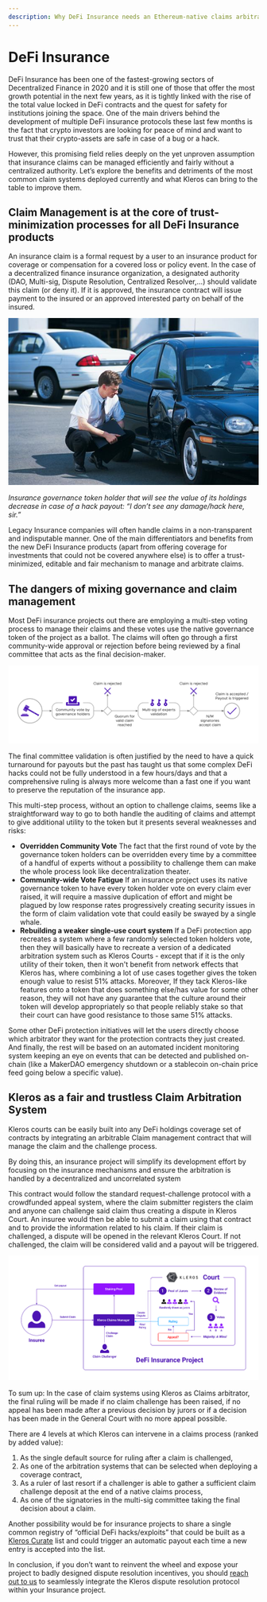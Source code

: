 ```yaml
---
description: Why DeFi Insurance needs an Ethereum-native claims arbitrator
---
```


# DeFi Insurance

DeFi Insurance has been one of the fastest-growing sectors of Decentralized Finance in 2020 and it is still one of those that offer the most growth potential in the next few years, as it is tightly linked with the rise of the total value locked in DeFi contracts and the quest for safety for institutions joining the space. One of the main drivers behind the development of multiple DeFi insurance protocols these last few months is the fact that crypto investors are looking for peace of mind and want to trust that their crypto-assets are safe in case of a bug or a hack.

However, this promising field relies deeply on the yet unproven assumption that insurance claims can be managed efficiently and fairly without a centralized authority. Let’s explore the benefits and detriments of the most common claim systems deployed currently and what Kleros can bring to the table to improve them.

## Claim Management is at the core of trust-minimization processes for all DeFi Insurance products

An insurance claim is a formal request by a user to an insurance product for coverage or compensation for a covered loss or policy event. In the case of a decentralized finance insurance organization, a designated authority \(DAO, Multi-sig, Dispute Resolution, Centralized Resolver,...\) should validate this claim \(or deny it\). If it is approved, the insurance contract will issue payment to the insured or an approved interested party on behalf of the insured.

![](../../.gitbook/assets/0.png)

_Insurance governance token holder that will see the value of its holdings decrease in case of a hack payout: “I don’t see any damage/hack here, sir.”_

Legacy Insurance companies will often handle claims in a non-transparent and indisputable manner. One of the main differentiators and benefits from the new DeFi Insurance products \(apart from offering coverage for investments that could not be covered anywhere else\) is to offer a trust-minimized, editable and fair mechanism to manage and arbitrate claims.

## The dangers of mixing governance and claim management

Most DeFi insurance projects out there are employing a multi-step voting process to manage their claims and these votes use the native governance token of the project as a ballot. The claims will often go through a first community-wide approval or rejection before being reviewed by a final committee that acts as the final decision-maker.

![Common Claim Process Template for DeFi Insurance projects](../../.gitbook/assets/1.png)

The final committee validation is often justified by the need to have a quick turnaround for payouts but the past has taught us that some complex DeFi hacks could not be fully understood in a few hours/days and that a comprehensive ruling is always more welcome than a fast one if you want to preserve the reputation of the insurance app.

This multi-step process, without an option to challenge claims, seems like a straightforward way to go to both handle the auditing of claims and attempt to give additional utility to the token but it presents several weaknesses and risks:

* **Overridden Community Vote** The fact that the first round of vote by the governance token holders can be overridden every time by a committee of a handful of experts without a possibility to challenge them can make the whole process look like decentralization theater.
* **Community-wide Vote Fatigue** If an insurance project uses its native governance token to have every token holder vote on every claim ever raised, it will require a massive duplication of effort and might be plagued by low response rates progressively creating security issues in the form of claim validation vote that could easily be swayed by a single whale.
* **Rebuilding a weaker single-use court system** If a DeFi protection app recreates a system where a few randomly selected token holders vote, then they will basically have to recreate a version of a dedicated arbitration system such as Kleros Courts - except that if it is the only utility of their token, then it won't benefit from network effects that Kleros has, where combining a lot of use cases together gives the token enough value to resist 51% attacks. Moreover, If they tack Kleros-like features onto a token that does something else/has value for some other reason, they will not have any guarantee that the culture around their token will develop appropriately so that people reliably stake so that their court can have good resistance to those same 51% attacks.

Some other DeFi protection initiatives will let the users directly choose which arbitrator they want for the protection contracts they just created. And finally, the rest will be based on an automated incident monitoring system keeping an eye on events that can be detected and published on-chain \(like a MakerDAO emergency shutdown or a stablecoin on-chain price feed going below a specific value\).

## Kleros as a fair and trustless Claim Arbitration System

Kleros courts can be easily built into any DeFi holdings coverage set of contracts by integrating an arbitrable Claim management contract that will manage the claim and the challenge process.

By doing this, an insurance project will simplify its development effort by focusing on the insurance mechanisms and ensure the arbitration is handled by a decentralized and uncorrelated system

This contract would follow the standard request-challenge protocol with a crowdfunded appeal system, where the claim submitter registers the claim and anyone can challenge said claim thus creating a dispute in Kleros Court. An insuree would then be able to submit a claim using that contract and to provide the information related to his claim. If their claim is challenged, a dispute will be opened in the relevant Kleros Court. If not challenged, the claim will be considered valid and a payout will be triggered.

![](../../.gitbook/assets/defi-insurance-project_1.png)

To sum up: In the case of claim systems using Kleros as Claims arbitrator, the final ruling will be made if no claim challenge has been raised, if no appeal has been made after a previous decision by jurors or if a decision has been made in the General Court with no more appeal possible.

There are 4 levels at which Kleros can intervene in a claims process \(ranked by added value\):

1. As the single default source for ruling after a claim is challenged,
2. As one of the arbitration systems that can be selected when deploying a coverage contract,
3. As a ruler of last resort if a challenger is able to gather a sufficient claim challenge deposit at the end of a native claims process,
4. As one of the signatories in the multi-sig committee taking the final decision about a claim.

Another possibility would be for insurance projects to share a single common registry of “official DeFi hacks/exploits” that could be built as a [Kleros Curate](https://kleros.io/curate/) list and could trigger an automatic payout each time a new entry is accepted into the list.

In conclusion, if you don’t want to reinvent the wheel and expose your project to badly designed dispute resolution incentives, you should [reach out to us](mailto:contact@kleros.io) to seamlessly integrate the Kleros dispute resolution protocol within your Insurance project.  


